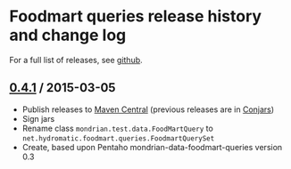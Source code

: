 # Foodmart queries release history and change log

For a full list of releases, see
<a href="https://github.com/julianhyde/foodmart-queries/releases">github</a>.

## <a href="https://github.com/julianhyde/foodmart-queries/releases/tag/foodmart-queries-0.4.1">0.4.1</a> / 2015-03-05

* Publish releases to <a href="http://search.maven.org/">Maven Central</a>
  (previous releases are in <a href="http://www.conjars.org/">Conjars</a>)
* Sign jars
* Rename class `mondrian.test.data.FoodMartQuery` to
  `net.hydromatic.foodmart.queries.FoodmartQuerySet`
* Create, based upon Pentaho mondrian-data-foodmart-queries version 0.3
